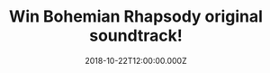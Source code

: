 ---
campaign-uuid: "c-985f5289-190d-4f2a-ad46-17dcade440b8"
type: "Competition"
category: "Music"
date: "2018-10-22T12:00:00.000Z"
end-date: "2018-11-22T23:59:00.000Z"
disable-form: false
is_promoted: false
has_entry_page: true
title: "Win Bohemian Rhapsody original soundtrack!"
competition-description: "<p>To celebrate the upcoming biographical film about the\
  \ British rock band Queen, focusing on lead singer Freddie Mercury's life, Bohemian\
  \ Rhapsody, we have managed to get our hands on the original soundtrack of the movie.</p>\r\
  \n<p>Want it? You know what to do…</p>"
hero-header: "Win Bohemian Rhapsody original soundtrack!"
terms-confirmation: "N/A"
banner-img: "https://assets.expresslyapp.com/asset-b5541648-3006-4844-81a1-0017068813ce.jpg"
logo-left-href: "http://club.expressly.io"
logo-left-image: "https://assets.expresslyapp.com/asset-690cb546-eb6a-4d6b-bb77-fd3b0ba6b911.jpg"
logo-left-title: "Expressly Club"
bg-image-hero: "https://assets.expresslyapp.com/asset-008ddb08-7a97-45c4-93b7-2dc76e2fddd5.jpg"
bg-image-first: "https://assets.expresslyapp.com/asset-9a73a619-b472-42fe-9db7-ab0d00a2ab17.jpg"
section1-content: "<p>Bohemian Rhapsody is a foot-stomping celebration of Queen, their\
  \ music and their extraordinary lead singer Freddie Mercury. Freddie defied stereotypes\
  \ and shattered convention to become one of the most beloved entertainers on the\
  \ planet. The film traces the meteoric rise of the band through their iconic songs\
  \ and revolutionary sound.</p>\r\n<p>If you are Queen’s biggest fan, think no more\
  \ and enter the form below for a chance to win the original soundtrack of the movie:\
  \ Bohemia Rhapsody!</p>\r\n<p>Good luck!</p>"
entry-title: "Win Bohemian Rhapsody original soundtrack!"
entry-content: "Enter the draw to win Bohemian Rhapsody original soundtrack by completing\
  \ the form below before 23:59 on 22th of November 2018."
has-winner: false
prize-description: "Bohemian Rhapsody original soundtrack."
special-conditions: "Multiple entries are allowed up to one every day.\r\nThis competition\
  \ is also available on: https://aaa.nme.com/competitions/bohemian-rhapsody-original-soundtrack"
country-restrictions:
- "GB"
---